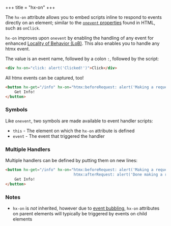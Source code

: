 +++
title = "hx-on"
+++

The `hx-on` attribute allows you to embed scripts inline to respond to events directly on an element; similar to the [`onevent` properties](https://developer.mozilla.org/en-US/docs/Web/Events/Event_handlers#using_onevent_properties) found in HTML, such as `onClick`.

`hx-on` improves upon `onevent` by enabling the handling of any event for enhanced [Locality of Behavior (LoB)](/essays/locality-of-behavior). This also enables you to handle any htmx event.

The value is an event name, followed by a colon `:`, followed by the script:

```html
<div hx-on="click: alert('Clicked!')">Click</div>
```

All htmx events can be captured, too!

```html
<button hx-get="/info" hx-on="htmx:beforeRequest: alert('Making a request!')">
    Get Info!
</button>
```

### Symbols

Like `onevent`, two symbols are made available to event handler scripts:

* `this` - The element on which the `hx-on` attribute is defined
* `event` - The event that triggered the handler

### Multiple Handlers

Multiple handlers can be defined by putting them on new lines:

```html
<button hx-get="/info" hx-on="htmx:beforeRequest: alert('Making a request!')
                              htmx:afterRequest: alert('Done making a request!')">
    Get Info!
</button>
```

### Notes

* `hx-on` is _not_ inherited, however due to 
  [event bubbling](https://developer.mozilla.org/en-US/docs/Learn/JavaScript/Building_blocks/Events#event_bubbling_and_capture), 
  `hx-on` attributes on parent elements will typically be triggered by events on child elements
